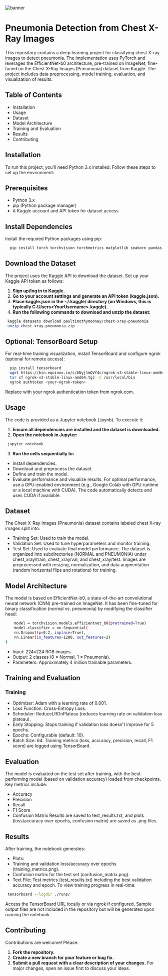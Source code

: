 ![banner](https://github.com/user-attachments/assets/7f6d461d-e8e6-4a85-aa6b-c04a56e13f29)

# Pneumonia Detection from Chest X-Ray Images

This repository contains a deep learning project for classifying chest X-ray images to detect pneumonia. The implementation uses PyTorch and leverages the EfficientNet-b0 architecture, pre-trained on ImageNet, fine-tuned on the Chest X-Ray Images (Pneumonia) dataset from Kaggle. The project includes data preprocessing, model training, evaluation, and visualization of results.

## Table of Contents
*   Installation
*   Usage
*   Dataset
*   Model Architecture
*   Training and Evaluation
*   Results
*   Contributing

## Installation
To run this project, you'll need Python 3.x installed. Follow these steps to set up the environment:

## Prerequisites
*   Python 3.x
*   pip (Python package manager)
*   A Kaggle account and API token for dataset access

## Install Dependencies
Install the required Python packages using pip:

  ```bash
    pip install torch torchvision torchmetrics matplotlib seaborn pandas numpy
  ```

## Download the Dataset
The project uses the Kaggle API to download the dataset. Set up your Kaggle API token as follows:

1.  **Sign up/log in to Kaggle.**
2.  **Go to your account settings and generate an API token (kaggle.json).**
3.  **Place kaggle.json in the ~/.kaggle/ directory (on Windows, this is typically C:\Users\<YourUsername>\.kaggle\).**
4.  **Run the following commands to download and unzip the dataset:**
   ```bash
    kaggle datasets download paultimothymooney/chest-xray-pneumonia
    unzip chest-xray-pneumonia.zip
   ```

## Optional: TensorBoard Setup
For real-time training visualization, install TensorBoard and configure ngrok (optional for remote access):
  ```bash
    pip install tensorboard
    wget https://bin.equinox.io/c/bNyj1mQVY4c/ngrok-v3-stable-linux-amd64.tgz
    tar xf ngrok-v3-stable-linux-amd64.tgz -C /usr/local/bin
    ngrok authtoken <your-ngrok-token>
  ```
Replace <your-ngrok-token> with your ngrok authentication token from ngrok.com.

## Usage
The code is provided as a Jupyter notebook (.ipynb). To execute it:
1.  **Ensure all dependencies are installed and the dataset is downloaded.**
2.  **Open the notebook in Jupyter:**
   ```bash
    jupyter notebook
   ```
3.  **Run the cells sequentially to:**
  *   Install dependencies.
  *   Download and preprocess the dataset.
  *   Define and train the model.
  *   Evaluate performance and visualize results.
For optimal performance, use a GPU-enabled environment (e.g., Google Colab with GPU runtime or a local machine with CUDA). The code automatically detects and uses CUDA if available.

## Dataset
The Chest X-Ray Images (Pneumonia) dataset contains labeled chest X-ray images split into:
*   Training Set: Used to train the model.
*   Validation Set: Used to tune hyperparameters and monitor training.
*   Test Set: Used to evaluate final model performance.
The dataset is organized into subdirectories (NORMAL and PNEUMONIA) under chest_xray/train, chest_xray/val, and chest_xray/test. Images are preprocessed with resizing, normalization, and data augmentation (random horizontal flips and rotations) for training.

## Model Architecture
The model is based on EfficientNet-b0, a state-of-the-art convolutional neural network (CNN) pre-trained on ImageNet. It has been fine-tuned for binary classification (normal vs. pneumonia) by modifying the classifier head:

```bash
    model = torchvision.models.efficientnet_b0(pretrained=True)
    model.classifier = nn.Sequential(
    nn.Dropout(p=0.2, inplace=True),
    nn.Linear(in_features=1280, out_features=2)
)
```
*   Input: 224x224 RGB images.
*   Output: 2 classes (0 = Normal, 1 = Pneumonia).
*   Parameters: Approximately 4 million trainable parameters.

## Training and Evaluation
### Training
*   Optimizer: Adam with a learning rate of 0.001.
*   Loss Function: Cross-Entropy Loss.
*   Scheduler: ReduceLROnPlateau (reduces learning rate on validation loss plateau).
*   Early Stopping: Stops training if validation loss doesn't improve for 5 epochs.
*   Epochs: Configurable (default: 10).
*   Batch Size: 64.
Training metrics (loss, accuracy, precision, recall, F1 score) are logged using TensorBoard.

## Evaluation
The model is evaluated on the test set after training, with the best-performing model (based on validation accuracy) loaded from checkpoints. Key metrics include:
*   Accuracy
*   Precision
*   Recall
*   F1 Score
*   Confusion Matrix
Results are saved to test_results.txt, and plots (loss/accuracy over epochs, confusion matrix) are saved as .png files.

## Results
After training, the notebook generates:
*   Plots:
  *   Training and validation loss/accuracy over epochs (training_metrics.png).
  *   Confusion matrix for the test set (confusion_matrix.png).
*   Text File: Test metrics (test_results.txt) including the best validation accuracy and epoch.
To view training progress in real-time:
```bash
 tensorboard --logdir ./runs/
```
Access the TensorBoard URL locally or via ngrok if configured.
Sample output files are not included in the repository but will be generated upon running the notebook.

## Contributing
Contributions are welcome! Please:
1.  **Fork the repository.**
2.  **Create a new branch for your feature or bug fix.**
3.  **Submit a pull request with a clear description of your changes.**
For major changes, open an issue first to discuss your ideas.
